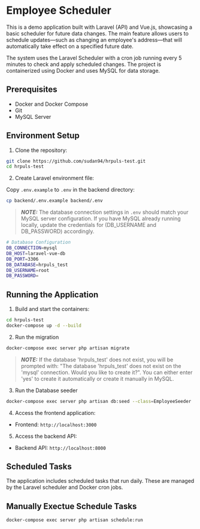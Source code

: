# Employee Scheduler

This is a demo application built with Laravel (API) and Vue.js, showcasing a basic scheduler for future data changes. The main feature allows users to schedule updates—such as changing an employee's address—that will automatically take effect on a specified future date.

The system uses the Laravel Scheduler with a cron job running every 5 minutes to check and apply scheduled changes. The project is containerized using Docker and uses MySQL for data storage.

## Prerequisites

- Docker and Docker Compose
- Git
- MySQL Server

## Environment Setup

1. Clone the repository:
```bash
git clone https://github.com/sudan94/hrpuls-test.git
cd hrpuls-test
```

2. Create Laravel environment file:

Copy `.env.example` to `.env` in the backend directory:
```bash
cp backend/.env.example backend/.env
```
> **_NOTE:_** The database connection settings in `.env` should match your MySQL server configuration. If you have MySQL already running locally, update the credentials for (DB_USERNAME and DB_PASSWORD) accordingly.
```bash
# Database Configuration
DB_CONNECTION=mysql
DB_HOST=laravel-vue-db
DB_PORT=3306
DB_DATABASE=hrpuls_test
DB_USERNAME=root
DB_PASSWORD=
```

## Running the Application

1. Build and start the containers:
```bash
cd hrpuls-test
docker-compose up -d --build
```

2. Run the migration
```bash
docker-compose exec server php artisan migrate
```
> **_NOTE:_** If the database 'hrpuls_test' does not exist, you will be prompted with: "The database 'hrpuls_test' does not exist on the 'mysql' connection. Would you like to create it?". You can either enter 'yes' to create it automatically or create it manually in MySQL.

3. Run the Database seeder
```bash
docker-compose exec server php artisan db:seed --class=EmployeeSeeder
```

4. Access the frontend application:
- Frontend: `http://localhost:3000`

5. Access the backend API:
- Backend API: `http://localhost:8000`

## Scheduled Tasks

The application includes scheduled tasks that run daily. These are managed by the Laravel scheduler and Docker cron jobs.

## Manually Exectue Schedule Tasks
 ```bash
docker-compose exec server php artisan schedule:run
```
